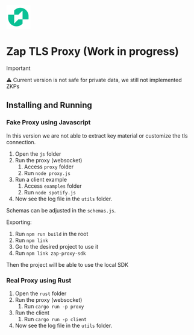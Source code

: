 <img src="zap-logo.png" width="64"/>

# Zap TLS Proxy (Work in progress)

> [!IMPORTANT]
> ⚠️ Current version is not safe for private data, we still not implemented ZKPs

## Installing and Running 

### Fake Proxy using Javascript

In this version we are not able to extract key material or customize the tls connection.

1. Open the `js` folder
2. Run the proxy (websocket)
   1. Access `proxy` folder
   2. Run `node proxy.js`
3. Run a client example
   1. Access `examples` folder
   2. Run `node spotify.js`
4. Now see the log file in the `utils` folder.

Schemas can be adjusted in the `schemas.js`.

Exporting:

1. Run `npm run build` in the root
2. Run `npm link`
3. Go to the desired project to use it
4. Run `npm link zap-proxy-sdk`

Then the project will be able to use the local SDK

### Real Proxy using Rust

1. Open the `rust` folder
2. Run the proxy (websocket)
   1. Run `cargo run -p proxy`
3. Run the client
   1. Run `cargo run -p client`
4. Now see the log file in the `utils` folder.

